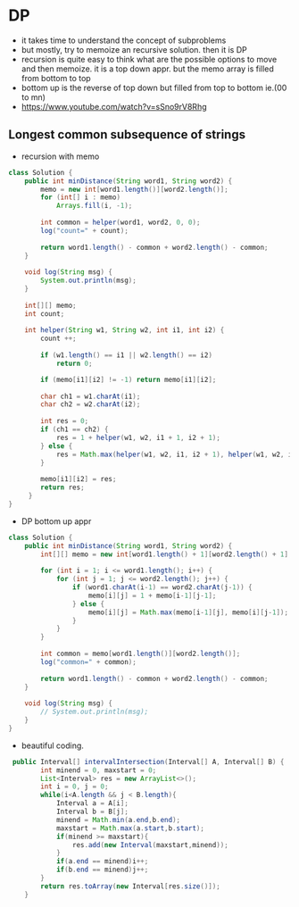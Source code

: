 # DP

* it takes time to understand the concept of subproblems
* but mostly, try to memoize an recursive solution. then it is DP
* recursion is quite easy to think what are the possible options to move and then memoize. it is a top down appr. but the memo array is filled from bottom to top
* bottom up is the reverse of top down but filled from top to bottom ie.(00 to mn)
* https://www.youtube.com/watch?v=sSno9rV8Rhg

## Longest common subsequence of strings

* recursion with memo

```java
class Solution {
    public int minDistance(String word1, String word2) {
        memo = new int[word1.length()][word2.length()];
        for (int[] i : memo)
            Arrays.fill(i, -1);
        
        int common = helper(word1, word2, 0, 0);    
        log("count=" + count);
        
        return word1.length() - common + word2.length() - common;
    }
    
    void log(String msg) {
        System.out.println(msg);
    }
    
    int[][] memo;
    int count;
    
    int helper(String w1, String w2, int i1, int i2) {
        count ++;
        
        if (w1.length() == i1 || w2.length() == i2)
            return 0;

        if (memo[i1][i2] != -1) return memo[i1][i2];
        
        char ch1 = w1.charAt(i1);
        char ch2 = w2.charAt(i2);
        
        int res = 0;
        if (ch1 == ch2) {
            res = 1 + helper(w1, w2, i1 + 1, i2 + 1);
        } else {
            res = Math.max(helper(w1, w2, i1, i2 + 1), helper(w1, w2, i1 + 1, i2));
        }
        
        memo[i1][i2] = res;
        return res;
     }
}
``` 

* DP bottom up appr

```java
class Solution {
    public int minDistance(String word1, String word2) {
        int[][] memo = new int[word1.length() + 1][word2.length() + 1];
        
        for (int i = 1; i <= word1.length(); i++) {
            for (int j = 1; j <= word2.length(); j++) {
                if (word1.charAt(i-1) == word2.charAt(j-1)) {
                    memo[i][j] = 1 + memo[i-1][j-1];
                } else {
                    memo[i][j] = Math.max(memo[i-1][j], memo[i][j-1]);
                }
            }
        }
        
        int common = memo[word1.length()][word2.length()];
        log("common=" + common);
        
        return word1.length() - common + word2.length() - common;
    }
    
    void log(String msg) {
        // System.out.println(msg);
    }
}
```

* beautiful coding.

```java
 public Interval[] intervalIntersection(Interval[] A, Interval[] B) {
        int minend = 0, maxstart = 0;
        List<Interval> res = new ArrayList<>();
        int i = 0, j = 0;
        while(i<A.length && j < B.length){
            Interval a = A[i];
            Interval b = B[j];
            minend = Math.min(a.end,b.end);
            maxstart = Math.max(a.start,b.start);
            if(minend >= maxstart){
                res.add(new Interval(maxstart,minend));
            }
            if(a.end == minend)i++;
            if(b.end == minend)j++;
        }
        return res.toArray(new Interval[res.size()]);
    }
```
